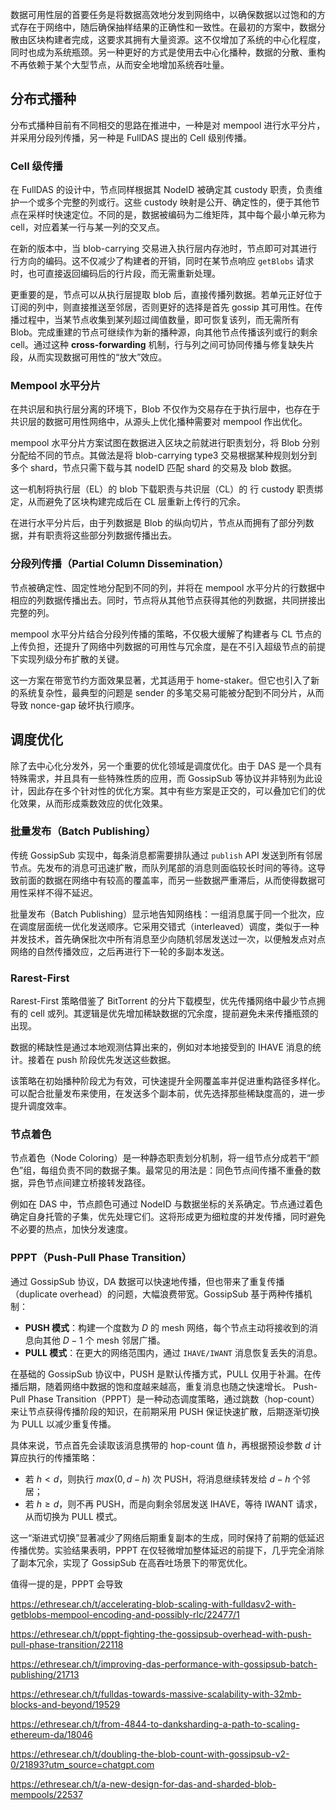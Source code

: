 数据可用性层的首要任务是将数据高效地分发到网络中，以确保数据以过饱和的方式存在于网络中，随后确保抽样结果的正确性和一致性。在最初的方案中，数据分散由区块构建者完成，这要求其拥有大量资源。这不仅增加了系统的中心化程度，同时也成为系统瓶颈。另一种更好的方式是使用去中心化播种，数据的分散、重构不再依赖于某个大型节点，从而安全地增加系统吞吐量。

## 分布式播种

分布式播种目前有不同相交的思路在推进中，一种是对 mempool 进行水平分片，并采用分段列传播，另一种是 FullDAS 提出的 Cell 级别传播。

### Cell 级传播

在 FullDAS 的设计中，节点同样根据其 NodeID 被确定其 custody 职责，负责维护一个或多个完整的列或行。这些 custody 映射是公开、确定性的，便于其他节点在采样时快速定位。不同的是，数据被编码为二维矩阵，其中每个最小单元称为 cell，对应着某一行与某一列的交叉点。

在新的版本中，当 blob-carrying 交易进入执行层内存池时，节点即可对其进行行方向的编码。这不仅减少了构建者的开销，同时在某节点响应 `getBlobs` 请求时，也可直接返回编码后的行片段，而无需重新处理。

更重要的是，节点可以从执行层提取 blob 后，直接传播列数据。若单元正好位于订阅的列中，则直接推送至邻居，否则更好的选择是首先 gossip 其可用性。在传播过程中，当某节点收集到某列超过阈值数量，即可恢复该列，而无需所有 Blob。完成重建的节点可继续作为新的播种源，向其他节点传播该列或行的剩余 cell。通过这种 **cross-forwarding** 机制，行与列之间可协同传播与修复缺失片段，从而实现数据可用性的“放大”效应。

### Mempool 水平分片

在共识层和执行层分离的环境下，Blob 不仅作为交易存在于执行层中，也存在于共识层的数据可用性网络中，从源头上优化播种需要对 mempool 作出优化。

mempool 水平分片方案试图在数据进入区块之前就进行职责划分，将 Blob 分别分配给不同的节点。其做法是将 blob-carrying type3 交易根据某种规则划分到多个 shard，节点只需下载与其 nodeID 匹配 shard 的交易及 blob 数据。

这一机制将执行层（EL）的 blob 下载职责与共识层（CL）的 行 custody 职责绑定，从而避免了区块构建完成后在 CL 层重新上传行的冗余。

在进行水平分片后，由于列数据是 Blob 的纵向切片，节点从而拥有了部分列数据，并有职责将这些部分列数据传播出去。

### 分段列传播（**Partial Column Dissemination）**

节点被确定性、固定性地分配到不同的列，并将在 mempool 水平分片的行数据中相应的列数据传播出去。同时，节点将从其他节点获得其他的列数据，共同拼接出完整的列。

mempool 水平分片结合分段列传播的策略，不仅极大缓解了构建者与 CL 节点的上传负担，还提升了网络中列数据的可用性与冗余度，是在不引入超级节点的前提下实现列级分布扩散的关键。

这一方案在带宽节约方面效果显著，尤其适用于 home-staker。但它也引入了新的系统复杂性，最典型的问题是 sender 的多笔交易可能被分配到不同分片，从而导致 nonce-gap 破坏执行顺序。

## 调度优化

除了去中心化分发外，另一个重要的优化领域是调度优化。由于 DAS 是一个具有特殊需求，并且具有一些特殊性质的应用，而 GossipSub 等协议并非特别为此设计，因此存在多个针对性的优化方案。其中有些方案是正交的，可以叠加它们的优化效果，从而形成乘数效应的优化效果。

### 批量发布（Batch Publishing）

传统 GossipSub 实现中，每条消息都需要排队通过 `publish` API 发送到所有邻居节点。先发布的消息可迅速扩散，而队列尾部的消息则面临较长时间的等待。这导致前面的数据在网络中有较高的覆盖率，而另一些数据严重滞后，从而使得数据可用性采样不得不延迟。

批量发布（Batch Publishing）显示地告知网络栈：一组消息属于同一个批次，应在调度层面统一优化发送顺序。它采用交错式（interleaved）调度，类似于一种并发技术，首先确保批次中所有消息至少向随机邻居发送过一次，以便触发点对点网络的自然传播效应，之后再进行下一轮的多副本发送。

### Rarest-First

Rarest-First 策略借鉴了 BitTorrent 的分片下载模型，优先传播网络中最少节点拥有的 cell 或列。其逻辑是优先增加稀缺数据的冗余度，提前避免未来传播瓶颈的出现。

数据的稀缺性是通过本地观测估算出来的，例如对本地接受到的 IHAVE 消息的统计。接着在 push 阶段优先发送这些数据。

该策略在初始播种阶段尤为有效，可快速提升全网覆盖率并促进重构路径多样化。可以配合批量发布来使用，在发送多个副本前，优先选择那些稀缺度高的，进一步提升调度效率。

### 节点着色

节点着色（Node Coloring）是一种静态职责划分机制，将一组节点分成若干“颜色”组，每组负责不同的数据子集。最常见的用法是：同色节点间传播不重叠的数据，异色节点间建立桥接转发路径。

例如在 DAS 中，节点颜色可通过 NodeID 与数据坐标的关系确定。节点通过着色确定自身托管的子集，优先处理它们。这将形成更为细粒度的并发传播，同时避免不必要的热点，加快分发速度。

### PPPT（Push-Pull Phase Transition）

通过 GossipSub 协议，DA 数据可以快速地传播，但也带来了重复传播（duplicate overhead）的问题，大幅浪费带宽。GossipSub 基于两种传播机制：

- **PUSH 模式**：构建一个度数为 $D$ 的 mesh 网络，每个节点主动将接收到的消息向其他 $D-1$ 个 mesh 邻居广播。
- **PULL 模式**：在更大的网络范围内，通过 `IHAVE/IWANT` 消息恢复丢失的消息。

在基础的 GossipSub 协议中，PUSH 是默认传播方式，PULL 仅用于补漏。在传播后期，随着网络中数据的饱和度越来越高，重复消息也随之快速增长。
Push-Pull Phase Transition（PPPT）是一种动态调度策略，通过跳数（hop-count）来让节点获得传播阶段的知识，在前期采用 PUSH 保证快速扩散，后期逐渐切换为 PULL 以减少重复传播。

具体来说，节点首先会读取该消息携带的 hop-count 值 $h$，再根据预设参数 $d$ 计算应执行的传播策略：

- 若 $h < d$，则执行 $max(0, d - h)$ 次 PUSH，将消息继续转发给 $d - h$ 个邻居；
- 若 $h \ge d$，则不再 PUSH，而是向剩余邻居发送 IHAVE，等待 IWANT 请求，从而切换为 PULL 模式。

这一“渐进式切换”显著减少了网络后期重复副本的生成，同时保持了前期的低延迟传播优势。实验结果表明，PPPT 在仅轻微增加整体延迟的前提下，几乎完全消除了副本冗余，实现了 GossipSub 在高吞吐场景下的带宽优化。

值得一提的是，PPPT 会导致

https://ethresear.ch/t/accelerating-blob-scaling-with-fulldasv2-with-getblobs-mempool-encoding-and-possibly-rlc/22477/1

https://ethresear.ch/t/pppt-fighting-the-gossipsub-overhead-with-push-pull-phase-transition/22118

https://ethresear.ch/t/improving-das-performance-with-gossipsub-batch-publishing/21713

https://ethresear.ch/t/fulldas-towards-massive-scalability-with-32mb-blocks-and-beyond/19529

https://ethresear.ch/t/from-4844-to-danksharding-a-path-to-scaling-ethereum-da/18046

https://ethresear.ch/t/doubling-the-blob-count-with-gossipsub-v2-0/21893?utm_source=chatgpt.com

https://ethresear.ch/t/a-new-design-for-das-and-sharded-blob-mempools/22537